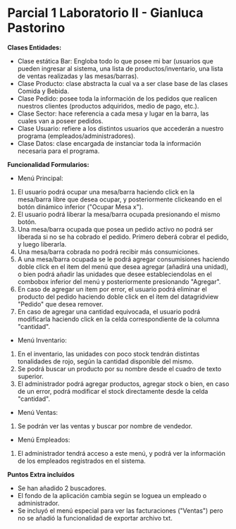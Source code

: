 # Parcial 1 Laboratorio II - Gianluca Pastorino

**Clases Entidades:**

- Clase estática Bar: Engloba todo lo que posee mi bar (usuarios que pueden ingresar al sistema, una lista de productos/inventario, una lista de ventas realizadas y las mesas/barras).
- Clase Producto: clase abstracta la cual va a ser clase base de las clases Comida y Bebida.
- Clase Pedido: posee toda la información de los pedidos que realicen nuestros clientes (productos adquiridos, medio de pago, etc.).
- Clase Sector: hace referencia a cada mesa y lugar en la barra, las cuales van a poseer pedidos.
- Clase Usuario: refiere a los distintos usuarios que accederán a nuestro programa (empleados/administradores).
- Clase Datos: clase encargada de instanciar toda la información necesaria para el programa.

**Funcionalidad Formularios:**

- Menú Principal:
1) El usuario podrá ocupar una mesa/barra haciendo click en la mesa/barra libre que desea ocupar, y posteriormente clickeando en el botón dinámico inferior ("Ocupar Mesa x").
2) El usuario podrá liberar la mesa/barra ocupada presionando el mismo botón.
3) Una mesa/barra ocupada que posea un pedido activo no podrá ser liberada si no se ha cobrado el pedido. Primero deberá cobrar el pedido, y luego liberarla.
4) Una mesa/barra cobrada no podrá recibir más consumiciones.
5) A una mesa/barra ocupada se le podrá agregar consumisiones haciendo doble click en el item del menú que desea agregar (añadirá una unidad), o bien podrá añadir las unidades que desee estableciendolas en el combobox inferior del menú y posteriormente presionando "Agregar".
6) En caso de agregar un item por error, el usuario podrá eliminar el producto del pedido haciendo doble click en el item del datagridview "Pedido" que desea remover.
7) En caso de agregar una cantidad equivocada, el usuario podrá modificarla haciendo click en la celda correspondiente de la columna "cantidad".

- Menú Inventario:
1) En el inventario, las unidades con poco stock tendrán distintas tonalidades de rojo, según la cantidad disponible del mismo.
2) Se podrá buscar un producto por su nombre desde el cuadro de texto superior.
3) El administrador podrá agregar productos, agregar stock o bien, en caso de un error, podrá modificar el stock directamente desde la celda "cantidad".

- Menú Ventas:
1) Se podrán ver las ventas y buscar por nombre de vendedor.

- Menú Empleados:
1) El administrador tendrá acceso a este menú, y podrá ver la información de los empleados registrados en el sistema.

**Puntos Extra incluídos**

- Se han añadido 2 buscadores.
- El fondo de la aplicación cambia según se loguea un empleado o administrador.
- Se incluyó el menú especial para ver las facturaciones ("Ventas") pero no se añadió la funcionalidad de exportar archivo txt.


